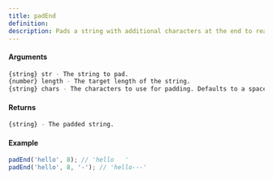 ```yaml
---
title: padEnd
definition: 
description: Pads a string with additional characters at the end to reach a specified length.
---
```



#### Arguments


```bash
{string} str - The string to pad.
{number} length - The target length of the string.
{string} chars - The characters to use for padding. Defaults to a space.
```


#### Returns


```bash
{string} - The padded string.
```


#### Example


```ts
padEnd('hello', 8); // 'hello   'padEnd('hello', 8, '-'); // 'hello---'
```